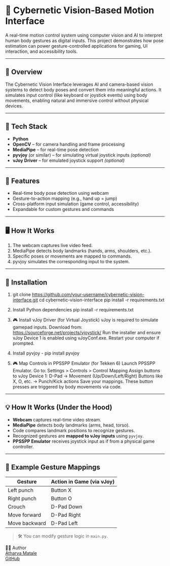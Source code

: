 # 🤖 Cybernetic Vision-Based Motion Interface

A real-time motion control system using computer vision and AI to interpret human body gestures as digital inputs. This project demonstrates how pose estimation can power gesture-controlled applications for gaming, UI interaction, and accessibility tools.

---

## 🧠 Overview

The Cybernetic Vision Interface leverages AI and camera-based vision systems to detect body poses and convert them into meaningful actions. It simulates input control (like keyboard or joystick events) using body movements, enabling natural and immersive control without physical devices.

---

## 🔧 Tech Stack

- **Python**
- **OpenCV** – for camera handling and frame processing
- **MediaPipe** – for real-time pose detection
- **pyvjoy** (or similar) – for simulating virtual joystick inputs *(optional)*
- **vJoy Driver** – for emulated joystick support *(optional)*

---

## 🚀 Features

- Real-time body pose detection using webcam
- Gesture-to-action mapping (e.g., hand up = jump)
- Cross-platform input simulation (game control, accessibility)
- Expandable for custom gestures and commands

---

## 🖥️ How It Works

1. The webcam captures live video feed.
2. MediaPipe detects body landmarks (hands, arms, shoulders, etc.).
3. Specific poses or movements are mapped to commands.
4. pyvjoy simulates the corresponding input to the system.

---

## 📁 Installation

1. git clone https://github.com/your-username/cybernetic-vision-interface.git
cd cybernetic-vision-interface
pip install -r requirements.txt

2. Install Python dependencies pip install -r requirements.txt

3. 🎮 Install vJoy Driver (for Virtual Joystick)
vJoy is required to simulate gamepad inputs.
Download from:
https://sourceforge.net/projects/vjoystick/
Run the installer and ensure vJoy Device 1 is enabled using vJoyConf.exe.
Restart your computer if prompted.

4. Install pyvjoy - pip install pyvjoy

5. 🎮 Map Controls in PPSSPP Emulator (for Tekken 6)
Launch PPSSPP Emulator.
Go to:
Settings > Controls > Control Mapping
Assign buttons to vJoy Device 1:
D-Pad → Movement (Up/Down/Left/Right)
Buttons like X, O, etc. → Punch/Kick actions
Save your mappings.
These button presses are triggered by body movements via code.

---

## 💡 How It Works (Under the Hood)

- **Webcam** captures real-time video stream.
- **MediaPipe** detects body landmarks (arms, head, torso).
- Code compares landmark positions to recognize gestures.
- Recognized gestures are **mapped to vJoy inputs** using `pyvjoy`.
- **PPSSPP Emulator** receives joystick input as if from a physical game controller.

---

## 🧪 Example Gesture Mappings

| Gesture        | Action in Game (via vJoy) |
|----------------|---------------------------|
| Left punch     | Button X                  |
| Right punch    | Button O                  |
| Crouch         | D-Pad Down                |
| Move forward   | D-Pad Right               |
| Move backward  | D-Pad Left                |

> 🛠️ You can modify gesture logic in `main.py`.


🧑‍💻 Author  
[Atharva Matale](https://www.linkedin.com/in/atharva-matale-428862354/)  
[GitHub](https://github.com/oasis-parzival)
